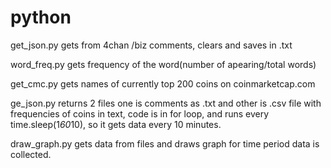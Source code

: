 # python
get_json.py gets from 4chan /biz comments, clears and saves in .txt 

word_freq.py gets frequency of the word(number of apearing/total words)

get_cmc.py gets names of currently top 200 coins on coinmarketcap.com

ge_json.py returns 2 files one is comments as .txt and other is .csv file with frequencies of coins in text, code is in for loop, and runs every time.sleep(1*60*10), so it gets data every 10 minutes. 

draw_graph.py gets data from files and draws graph for time period data is collected.





